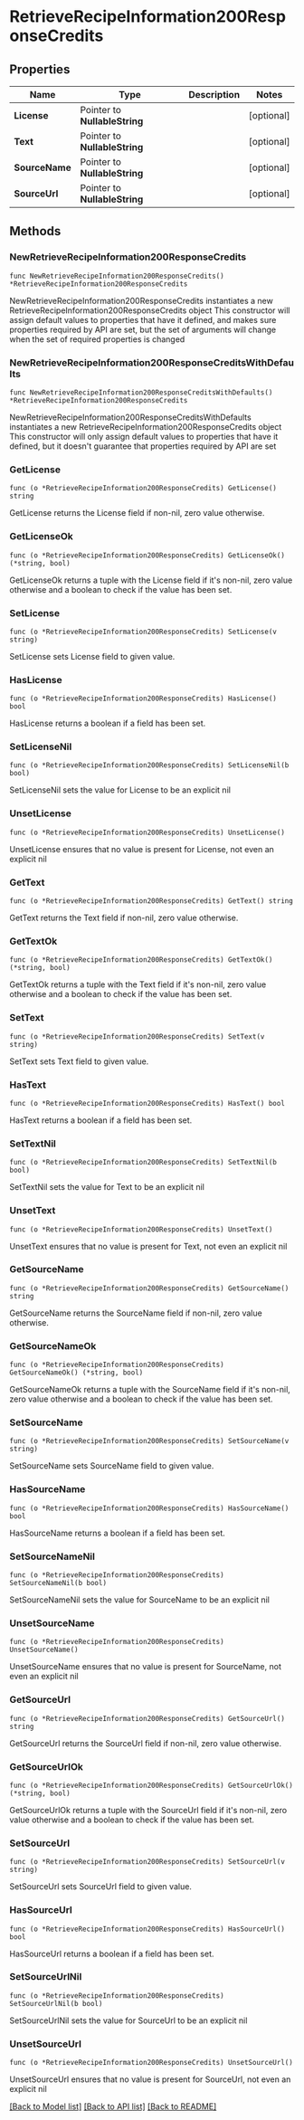 # RetrieveRecipeInformation200ResponseCredits

## Properties

Name | Type | Description | Notes
------------ | ------------- | ------------- | -------------
**License** | Pointer to **NullableString** |  | [optional] 
**Text** | Pointer to **NullableString** |  | [optional] 
**SourceName** | Pointer to **NullableString** |  | [optional] 
**SourceUrl** | Pointer to **NullableString** |  | [optional] 

## Methods

### NewRetrieveRecipeInformation200ResponseCredits

`func NewRetrieveRecipeInformation200ResponseCredits() *RetrieveRecipeInformation200ResponseCredits`

NewRetrieveRecipeInformation200ResponseCredits instantiates a new RetrieveRecipeInformation200ResponseCredits object
This constructor will assign default values to properties that have it defined,
and makes sure properties required by API are set, but the set of arguments
will change when the set of required properties is changed

### NewRetrieveRecipeInformation200ResponseCreditsWithDefaults

`func NewRetrieveRecipeInformation200ResponseCreditsWithDefaults() *RetrieveRecipeInformation200ResponseCredits`

NewRetrieveRecipeInformation200ResponseCreditsWithDefaults instantiates a new RetrieveRecipeInformation200ResponseCredits object
This constructor will only assign default values to properties that have it defined,
but it doesn't guarantee that properties required by API are set

### GetLicense

`func (o *RetrieveRecipeInformation200ResponseCredits) GetLicense() string`

GetLicense returns the License field if non-nil, zero value otherwise.

### GetLicenseOk

`func (o *RetrieveRecipeInformation200ResponseCredits) GetLicenseOk() (*string, bool)`

GetLicenseOk returns a tuple with the License field if it's non-nil, zero value otherwise
and a boolean to check if the value has been set.

### SetLicense

`func (o *RetrieveRecipeInformation200ResponseCredits) SetLicense(v string)`

SetLicense sets License field to given value.

### HasLicense

`func (o *RetrieveRecipeInformation200ResponseCredits) HasLicense() bool`

HasLicense returns a boolean if a field has been set.

### SetLicenseNil

`func (o *RetrieveRecipeInformation200ResponseCredits) SetLicenseNil(b bool)`

 SetLicenseNil sets the value for License to be an explicit nil

### UnsetLicense
`func (o *RetrieveRecipeInformation200ResponseCredits) UnsetLicense()`

UnsetLicense ensures that no value is present for License, not even an explicit nil
### GetText

`func (o *RetrieveRecipeInformation200ResponseCredits) GetText() string`

GetText returns the Text field if non-nil, zero value otherwise.

### GetTextOk

`func (o *RetrieveRecipeInformation200ResponseCredits) GetTextOk() (*string, bool)`

GetTextOk returns a tuple with the Text field if it's non-nil, zero value otherwise
and a boolean to check if the value has been set.

### SetText

`func (o *RetrieveRecipeInformation200ResponseCredits) SetText(v string)`

SetText sets Text field to given value.

### HasText

`func (o *RetrieveRecipeInformation200ResponseCredits) HasText() bool`

HasText returns a boolean if a field has been set.

### SetTextNil

`func (o *RetrieveRecipeInformation200ResponseCredits) SetTextNil(b bool)`

 SetTextNil sets the value for Text to be an explicit nil

### UnsetText
`func (o *RetrieveRecipeInformation200ResponseCredits) UnsetText()`

UnsetText ensures that no value is present for Text, not even an explicit nil
### GetSourceName

`func (o *RetrieveRecipeInformation200ResponseCredits) GetSourceName() string`

GetSourceName returns the SourceName field if non-nil, zero value otherwise.

### GetSourceNameOk

`func (o *RetrieveRecipeInformation200ResponseCredits) GetSourceNameOk() (*string, bool)`

GetSourceNameOk returns a tuple with the SourceName field if it's non-nil, zero value otherwise
and a boolean to check if the value has been set.

### SetSourceName

`func (o *RetrieveRecipeInformation200ResponseCredits) SetSourceName(v string)`

SetSourceName sets SourceName field to given value.

### HasSourceName

`func (o *RetrieveRecipeInformation200ResponseCredits) HasSourceName() bool`

HasSourceName returns a boolean if a field has been set.

### SetSourceNameNil

`func (o *RetrieveRecipeInformation200ResponseCredits) SetSourceNameNil(b bool)`

 SetSourceNameNil sets the value for SourceName to be an explicit nil

### UnsetSourceName
`func (o *RetrieveRecipeInformation200ResponseCredits) UnsetSourceName()`

UnsetSourceName ensures that no value is present for SourceName, not even an explicit nil
### GetSourceUrl

`func (o *RetrieveRecipeInformation200ResponseCredits) GetSourceUrl() string`

GetSourceUrl returns the SourceUrl field if non-nil, zero value otherwise.

### GetSourceUrlOk

`func (o *RetrieveRecipeInformation200ResponseCredits) GetSourceUrlOk() (*string, bool)`

GetSourceUrlOk returns a tuple with the SourceUrl field if it's non-nil, zero value otherwise
and a boolean to check if the value has been set.

### SetSourceUrl

`func (o *RetrieveRecipeInformation200ResponseCredits) SetSourceUrl(v string)`

SetSourceUrl sets SourceUrl field to given value.

### HasSourceUrl

`func (o *RetrieveRecipeInformation200ResponseCredits) HasSourceUrl() bool`

HasSourceUrl returns a boolean if a field has been set.

### SetSourceUrlNil

`func (o *RetrieveRecipeInformation200ResponseCredits) SetSourceUrlNil(b bool)`

 SetSourceUrlNil sets the value for SourceUrl to be an explicit nil

### UnsetSourceUrl
`func (o *RetrieveRecipeInformation200ResponseCredits) UnsetSourceUrl()`

UnsetSourceUrl ensures that no value is present for SourceUrl, not even an explicit nil

[[Back to Model list]](../README.md#documentation-for-models) [[Back to API list]](../README.md#documentation-for-api-endpoints) [[Back to README]](../README.md)


